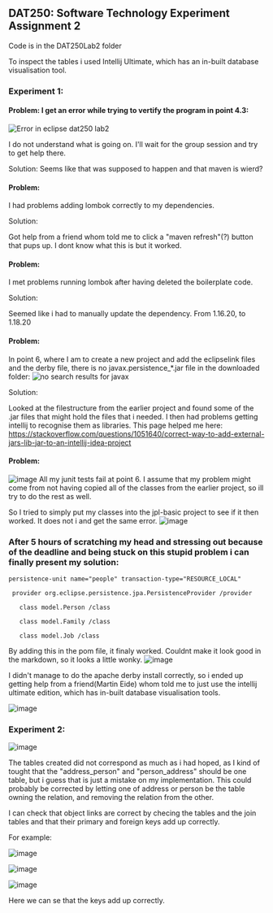 ## DAT250: Software Technology Experiment Assignment 2

Code is in the DAT250Lab2 folder

To inspect the tables i used Intellij Ultimate, which has an in-built database visualisation tool.


### Experiment 1:


#### Problem: I get an error while trying to vertify the program in point 4.3:
![Error in eclipse dat250 lab2](https://user-images.githubusercontent.com/46929671/132375133-c7fad33a-8c73-429d-ac3c-e14240ca00b8.png)

I do not understand what is going on. I'll wait for the group session and try to get help there.

Solution: Seems like that was supposed to happen and that maven is wierd?


#### Problem:

I had problems adding lombok correctly to my dependencies.

Solution:

Got help from a friend whom told me to click a "maven refresh"(?) button that pups up. I dont know what this is but it worked.

#### Problem:

I met problems running lombok after having deleted the boilerplate code.

Solution:

Seemed like i had to manually update the dependency. From 1.16.20, to 1.18.20

#### Problem:

In point 6, where I am to create a new project and add the eclipselink files and the derby file, there is no javax.persistence_*.jar file in the downloaded folder:
![no search results for javax](https://user-images.githubusercontent.com/46929671/132701597-e70d0adf-bc6a-4973-ae27-eee5f8e3cc5f.png)

Solution:

Looked at the filestructure from the earlier project and found some of the .jar files that might hold the files that i needed. I then had problems getting intellij to recognise them as libraries. This page helped me here: https://stackoverflow.com/questions/1051640/correct-way-to-add-external-jars-lib-jar-to-an-intellij-idea-project


#### Problem:
![image](https://user-images.githubusercontent.com/46929671/132710479-f36db6a0-e570-463f-b14f-0fde7f568df8.png)
All my junit tests fail at point 6.
I assume that my problem might come from not having copied all of the classes from the earlier project, so ill try to do the rest as well.

So I tried to simply put my classes into the jpl-basic project to see if it then worked. It does not i and get the same error.
![image](https://user-images.githubusercontent.com/46929671/132723366-8571f453-6cce-4042-ac2a-8024bbaf0e13.png)

### After 5 hours of scratching my head and stressing out because of the deadline and being stuck on this stupid problem i can finally present my solution:


    persistence-unit name="people" transaction-type="RESOURCE_LOCAL"
   
     provider org.eclipse.persistence.jpa.PersistenceProvider /provider
     
       class model.Person /class 
       
       class model.Family /class 
       
       class model.Job /class 

By adding this in the pom file, it finaly worked. Couldnt make it look good in the markdown, so it looks a little wonky.
![image](https://user-images.githubusercontent.com/46929671/132726275-a06f2426-6295-4cff-b494-830211a8a400.png)

I didn't manage to do the apache derby install correctly, so i ended up getting help from a friend(Martin Eide) whom told me to just use the intellij ultimate edition, which has in-built database visualisation tools.

![image](https://user-images.githubusercontent.com/46929671/132744766-7b3857ec-6b12-4307-adc4-5fdc80e4244c.png)

### Experiment 2:

![image](https://user-images.githubusercontent.com/46929671/132761887-eadaf3d9-f4a3-420d-ae76-b11586bbbccd.png)


The tables created did not correspond as much as i had hoped, as I kind of tought that the "address_person" and "person_address" should be one table, but i guess that is just a mistake on my implementation. This could probably be corrected by letting one of address or person be the table owning the relation, and removing the relation from the other.

I can check that object links are correct by checing the tables and the join tables and that their primary and foreign keys add up correctly.

For example:

![image](https://user-images.githubusercontent.com/46929671/132842776-2dd24e09-a006-428c-8dea-ccf29ff1e136.png)

![image](https://user-images.githubusercontent.com/46929671/132842802-e1d96d1a-60b2-41be-81b6-0c0caeeff266.png)


![image](https://user-images.githubusercontent.com/46929671/132842833-cfd37ea6-30ac-48f7-a37c-238a08b60095.png)


Here we can se that the keys add up correctly.
